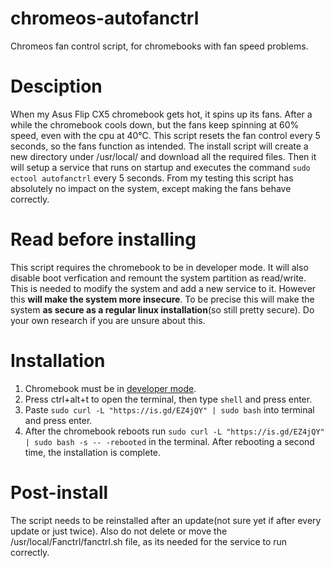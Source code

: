 # chromeos-autofanctrl
Chromeos fan control script, for chromebooks with fan speed problems.
# Desciption
When my Asus Flip CX5 chromebook gets hot, it spins up its fans. After a while the chromebook cools down, but the fans keep spinning at 60% speed, even with the cpu at 40°C. 
This script resets the fan control every 5 seconds, so the fans function as intended. 
The install script will create a new directory under /usr/local/ and download all the required files. Then it will setup a service that runs on startup and executes the command ```sudo ectool autofanctrl``` every 5 seconds. From my testing this script has absolutely no impact on the system, except making the fans behave correctly.
# Read before installing
This script requires the chromebook to be in developer mode. It will also disable boot verfication and remount the system partition as read/write. This is needed to modify the system and add a new service to it. However this **will make the system more insecure**. To be precise this will make the system **as secure as a regular linux installation**(so still pretty secure). Do your own research if you are unsure about this.
# Installation
1. Chromebook must be in [developer mode](https://www.androidauthority.com/how-to-enable-developer-mode-on-a-chromebook-906688/).
2. Press ctrl+alt+t to open the terminal, then type ```shell``` and press enter.
3. Paste ```sudo curl -L "https://is.gd/EZ4jQY" | sudo bash``` into terminal and press enter.
4. After the chromebook reboots run ```sudo curl -L "https://is.gd/EZ4jQY" | sudo bash -s -- -rebooted``` in the terminal.
After rebooting a second time, the installation is complete.
# Post-install
The script needs to be reinstalled after an update(not sure yet if after every update or just twice). Also do not delete or move the /usr/local/Fanctrl/fanctrl.sh file, as its needed for the service to run correctly.
